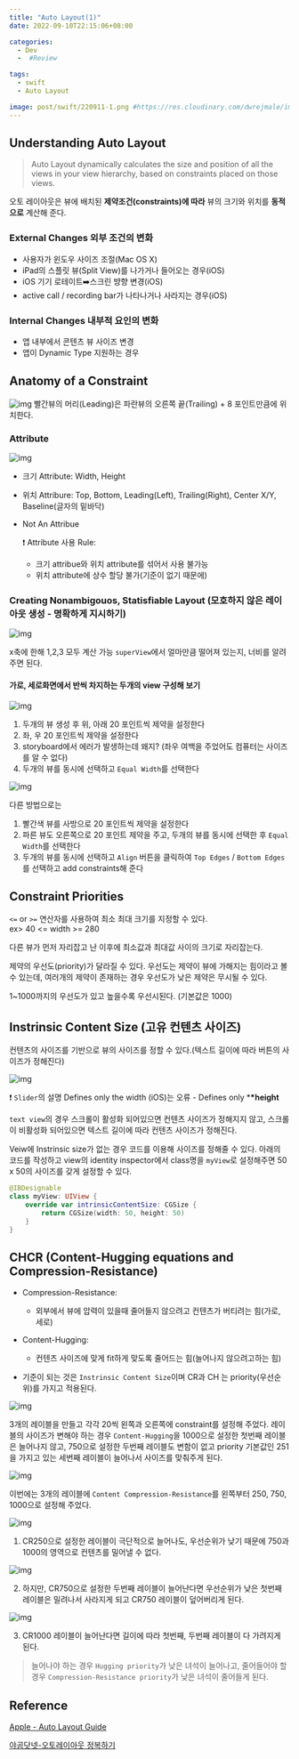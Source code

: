 ```yaml
---
title: "Auto Layout(1)"
date: 2022-09-10T22:15:06+08:00

categories:
  - Dev
  -  #Review

tags:
  - swift
  - Auto Layout

image: post/swift/220911-1.png #https://res.cloudinary.com/dwrejmale/image/upload/v1658929900/swift_dpaoqx.png #the-creative-exchange-d2zvqp3fpro-unsplash.jpg
---
```


## Understanding Auto Layout

> Auto Layout dynamically calculates the size and position of all the views in your view hierarchy, based on constraints placed on those views.

오토 레이아웃은 뷰에 배치된 **제약조건(constraints)에 따라** 뷰의 크기와 위치를 **동적으로** 계산해 준다.

### External Changes 외부 조건의 변화

- 사용자가 윈도우 사이즈 조절(Mac OS X)
- iPad의 스플릿 뷰(Split View)를 나가거나 들어오는 경우(iOS)
- iOS 기기 로테이트➡️스크린 뱡향 변경(iOS)
- active call / recording bar가 나타나거나 사라지는 경우(iOS)

### Internal Changes 내부적 요인의 변화

- 앱 내부에서 콘텐츠 뷰 사이즈 변경
- 앱이 Dynamic Type 지원하는 경우

## Anatomy of a Constraint

![img](post/swift/220911-1.png)
빨간뷰의 머리(Leading)은 파란뷰의 오른쪽 끝(Trailing) + 8 포인트만큼에 위치한다.

### Attribute

![img](post/swift/220911-2.png)

- 크기 Attribute: Width, Height
- 위치 Attribure: Top, Bottom, Leading(Left), Trailing(Right), Center X/Y, Baseline(글자의 밑바닥)
- Not An Attribue

  ❗️ Attribute 사용 Rule:

  - 크기 attribue와 위치 attribute를 섞어서 사용 불가능
  - 위치 attribute에 상수 할당 불가(기준이 없기 때문에)

### Creating Nonambigouos, Statisfiable Layout (모호하지 않은 레이아웃 생성 - 명확하게 지시하기)

![img](post/swift/220911-3.png)

x축에 한해 1,2,3 모두 계산 가능
`superView`에서 얼마만큼 떨어져 있는지, 너비를 알려주면 된다.

#### 가로, 세로화면에서 반씩 차지하는 두개의 view 구성해 보기

![img](post/swift/220911-5.gif)

1. 두개의 뷰 생성 후 위, 아래 20 포인트씩 제약을 설정한다
2. 좌, 우 20 포인트씩 제약을 설정한다
3. storyboard에서 에러가 발생하는데 왜지? (좌우 여백을 주었어도 컴퓨터는 사이즈를 알 수 없다)
4. 두개의 뷰를 동시에 선택하고 `Equal Width`를 선택한다

![img](post/swift/220911-4.png)

다른 방법으로는

1. 빨간색 뷰를 사방으로 20 포인트씩 제약을 설정한다
2. 파른 뷰도 오른쪽으로 20 포인트 제약을 주고, 두개의 뷰를 동시에 선택한 후 `Equal Width`를 선택한다
3. 두개의 뷰를 동시에 선택하고 `Align` 버튼을 클릭하여 `Top Edges` / `Bottom Edges`를 선택하고 add constraints해 준다

## Constraint Priorities

`<=` or `>=` 연산자를 사용하여 최소 최대 크기를 지정할 수 있다.  
 ex> 40 <= width >= 280

다른 뷰가 먼저 자리잡고 난 이후에 최소값과 최대값 사이의 크기로 자리잡는다.

제약의 우선도(priority)가 달라질 수 있다. 우선도는 제약이 뷰에 가해지는 힘이라고 볼 수 있는데, 여러개의 제약이 존재하는 경우 우선도가 낮은 제약은 무시될 수 있다.

1~1000까지의 우선도가 있고 높을수록 우선시된다. (기본값은 1000)

## Instrinsic Content Size (고유 컨텐츠 사이즈)

컨텐츠의 사이즈를 기반으로 뷰의 사이즈를 정할 수 있다.(텍스트 길이에 따라 버튼의 사이즈가 정해진다)

![img](post/swift/220911-6.png)

❗️ `Slider`의 설명 Defines only the width (iOS)는 오류 - Defines only \***\*height**

`text view`의 경우 스크롤이 활성화 되어있으면 컨텐츠 사이즈가 정해지지 않고, 스크롤이 비활성화 되어있으면 텍스트 길이에 따라 컨텐츠 사이즈가 정해진다.

Veiw에 Instrinsic size가 없는 경우 코드를 이용해 사이즈를 정해줄 수 있다.
아래의 코드를 작성하고 view의 identity inspector에서 class명을 `myView`로 설정해주면 50 x 50의 사이즈를 갖게 설정할 수 있다.

```swift
@IBDesignable
class myView: UIView {
    override var intrinsicContentSize: CGSize {
        return CGSize(width: 50, height: 50)
    }
}
```

## CHCR (Content-Hugging equations and Compression-Resistance)

- Compression-Resistance:

  - 외부에서 뷰에 압력이 있을때 줄어들지 않으려고 컨텐츠가 버티려는 힘(가로, 세로)

- Content-Hugging:

  - 컨텐츠 사이즈에 맞게 fit하게 맞도록 줄어드는 힘(늘어나지 않으려고하는 힘)

- 기준이 되는 것은 `Instrinsic Content Size`이며 CR과 CH 는 priority(우선순위)를 가지고 적용된다.

![img](post/swift/220911-7.png)

3개의 레이블을 만들고 각각 20씩 왼쪽과 오른쪽에 constraint를 설정해 주었다.
레이블의 사이즈가 변해야 하는 경우 `Content-Hugging`을 1000으로 설정한 첫번째 레이블은 늘어나지 않고, 750으로 설정한 두번째 레이블도 변함이 없고 priority 기본값인 251을 가지고 있는 세번째 레이블이 늘어나서 사이즈를 맞춰주게 된다.

![img](post/swift/220911-8.png)

이번에는 3개의 레이블에 `Content Compression-Resistance`를 왼쪽부터 250, 750, 1000으로 설정해 주었다.

![img](post/swift/220911-9.png)

1. CR250으로 설정한 레이블이 극단적으로 늘어나도, 우선순위가 낮기 때문에 750과 1000의 영역으로 컨텐츠를 밀어낼 수 없다.

![img](post/swift/220911-10.png)

2. 하지만, CR750으로 설정한 두번째 레이블이 늘어난다면 우선순위가 낮은 첫번째 레이블은 밀려나서 사라지게 되고 CR750 레이블이 덮어버리게 된다.

![img](post/swift/220911-11.png)

3. CR1000 레이블이 늘어난다면 길이에 따라 첫번째, 두번째 레이블이 다 가려지게 된다.

> 늘어나야 하는 경우 `Hugging priority`가 낮은 녀석이 늘어나고, 줄어들어야 할 경우 `Compression-Resistance priority`가 낮은 녀석이 줄어들게 된다.

## Reference

[Apple - Auto Layout Guide](https://developer.apple.com/library/archive/documentation/UserExperience/Conceptual/AutolayoutPG/index.html)

[야곰닷넷-오토레이아웃 정복하기](https://yagom.net/courses/autolayout/)
